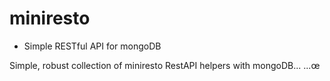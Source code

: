 # miniresto
- Simple RESTful API for mongoDB

Simple, robust collection of miniresto RestAPI helpers with mongoDB...
...œ
